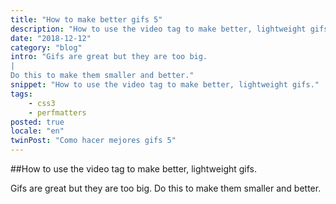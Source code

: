 ```yaml
---
title: "How to make better gifs 5"
description: "How to use the video tag to make better, lightweight gifs."
date: "2018-12-12"
category: "blog"
intro: "Gifs are great but they are too big.
|
Do this to make them smaller and better."
snippet: "How to use the video tag to make better, lightweight gifs."
tags:
    - css3
    - perfmatters
posted: true
locale: "en"
twinPost: "Como hacer mejores gifs 5"
---
```


##How to use the video tag to make better, lightweight gifs.

Gifs are great but they are too big. Do this to make them smaller and better.